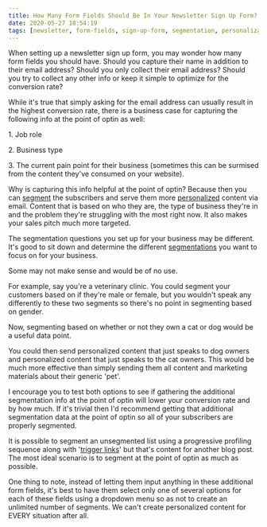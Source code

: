 ```yaml
---
title: How Many Form Fields Should Be In Your Newsletter Sign Up Form?
date: 2020-05-27 18:54:19
tags: [newsletter, form-fields, sign-up-form, segmentation, personalization]
---
```


When setting up a newsletter sign up form, you may wonder how many form fields you should have. Should you capture their name in addition to their email address? Should you only collect their email address? Should you try to collect any other info or keep it simple to optimize for the conversion rate?

While it's true that simply asking for the email address can usually result in the highest conversion rate, there is a business case for capturing the following info at the point of optin as well:

1\. Job role

2\. Business type

3\. The current pain point for their business (sometimes this can be surmised from the content they've consumed on your website).

Why is capturing this info helpful at the point of optin? Because then you can [segment][1] the subscribers and serve them more [personalized][2] content via email. Content that is based on who they are, the type of business they're in and the problem they're struggling with the most right now. It also makes your sales pitch much more targeted.

The segmentation questions you set up for your business may be different. It's good to sit down and determine the different [segmentations][3] you want to focus on for your business.

Some may not make sense and would be of no use.

For example, say you're a veterinary clinic. You could segment your customers based on if they're male or female, but you wouldn't speak any differently to these two segments so there's no point in segmenting based on gender.

Now, segmenting based on whether or not they own a cat or dog would be a useful data point.

You could then send personalized content that just speaks to dog owners and personalized content that just speaks to the cat owners. This would be much more effective than simply sending them all content and marketing materials about their generic 'pet'.

I encourage you to test both options to see if gathering the additional segmentation info at the point of optin will lower your conversion rate and by how much. If it's trivial then I'd recommend getting that additional segmentation data at the point of optin so all of your subscribers are properly segmented.

It is possible to segment an unsegmented list using a progressive profiling sequence along with '[trigger links][4]' but that's content for another blog post. The most ideal scenario is to segment at the point of optin as much as possible.

One thing to note, instead of letting them input anything in these additional form fields, it's best to have them select only one of several options for each of these fields using a dropdown menu so as not to create an unlimited number of segments. We can't create personalized content for EVERY situation after all.

[1]: https://en.wikipedia.org/wiki/Market_segmentation
[2]: https://en.wikipedia.org/wiki/Personalization
[3]: https://en.wikipedia.org/wiki/Market_segmentation
[4]: https://www.drip.com/learn/docs/guides/trigger-links